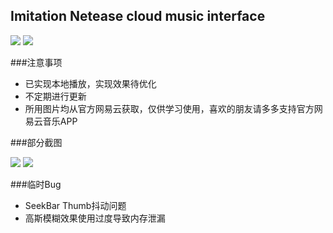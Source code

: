 ## Imitation Netease cloud music interface

![](https://img.shields.io/badge/license-Apache%202-blue.svg)
[![](https://img.shields.io/badge/API-19-orange.svg)](https://android-arsenal.com/api?level=19)

###注意事项
- 已实现本地播放，实现效果待优化
- 不定期进行更新
- 所用图片均从官方网易云获取，仅供学习使用，喜欢的朋友请多多支持官方网易云音乐APP

###部分截图

![](http://oasusatoz.bkt.clouddn.com/16-10-25/85352746.jpg)
![](http://oasusatoz.bkt.clouddn.com/16-10-25/27227405.jpg)


 
###临时Bug

- SeekBar Thumb抖动问题
- 高斯模糊效果使用过度导致内存泄漏
